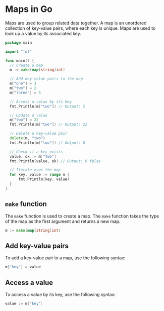 # Maps in Go

Maps are used to group related data together. A map is an unordered collection of key-value pairs, where each key is unique. Maps are used to look up a value by its associated key.

```go
package main

import "fmt"

func main() {
  // Create a map
  m := make(map[string]int)

  // Add key-value pairs to the map
  m["one"] = 1
  m["two"] = 2
  m["three"] = 3

  // Access a value by its key
  fmt.Println(m["two"]) // Output: 2

  // Update a value
  m["two"] = 22
  fmt.Println(m["two"]) // Output: 22

  // Delete a key-value pair
  delete(m, "two")
  fmt.Println(m["two"]) // Output: 0

  // Check if a key exists
  value, ok := m["two"]
  fmt.Println(value, ok) // Output: 0 false

  // Iterate over the map
  for key, value := range m {
      fmt.Println(key, value)
  }
}
```

## `make` function

The `make` function is used to create a map. The `make` function takes the type of the map as the first argument and returns a new map.

```go
m := make(map[string]int)
```

## Add key-value pairs

To add a key-value pair to a map, use the following syntax:

```go
m["key"] = value
```

## Access a value

To access a value by its key, use the following syntax:

```go
value := m["key"]
```
